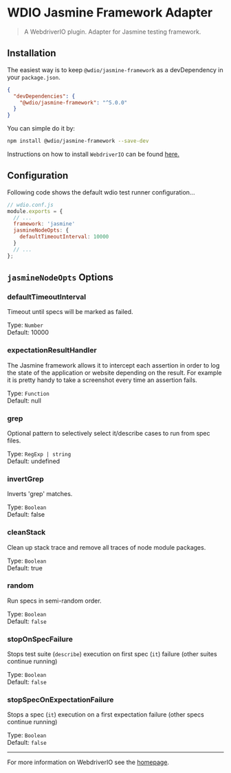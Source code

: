 WDIO Jasmine Framework Adapter
==============================

> A WebdriverIO plugin. Adapter for Jasmine testing framework.

## Installation

The easiest way is to keep `@wdio/jasmine-framework` as a devDependency in your `package.json`.

```json
{
  "devDependencies": {
    "@wdio/jasmine-framework": "^5.0.0"
  }
}
```

You can simple do it by:

```bash
npm install @wdio/jasmine-framework --save-dev
```

Instructions on how to install `WebdriverIO` can be found [here.](https://webdriver.io/docs/gettingstarted.html)

## Configuration

Following code shows the default wdio test runner configuration...

```js
// wdio.conf.js
module.exports = {
  // ...
  framework: 'jasmine'
  jasmineNodeOpts: {
    defaultTimeoutInterval: 10000
  }
  // ...
};
```

## `jasmineNodeOpts` Options

### defaultTimeoutInterval
Timeout until specs will be marked as failed.

Type: `Number`<br>
Default: 10000

### expectationResultHandler
The Jasmine framework allows it to intercept each assertion in order to log the state of the application
or website depending on the result. For example it is pretty handy to take a screenshot every time
an assertion fails.

Type: `Function`<br>
Default: null

### grep
Optional pattern to selectively select it/describe cases to run from spec files.

Type: `RegExp | string`<br>
Default: undefined

### invertGrep
Inverts 'grep' matches.

Type: `Boolean`<br>
Default: false

### cleanStack
Clean up stack trace and remove all traces of node module packages.

Type: `Boolean`<br>
Default: true

### random
Run specs in semi-random order.

Type: `Boolean`<br>
Default: `false`

### stopOnSpecFailure
Stops test suite (`describe`) execution on first spec (`it`) failure (other suites continue running)

Type: `Boolean`<br>
Default: `false`

### stopSpecOnExpectationFailure
Stops a spec (`it`) execution on a first expectation failure (other specs continue running)

Type: `Boolean`<br>
Default: `false`

----

For more information on WebdriverIO see the [homepage](https://webdriver.io).
